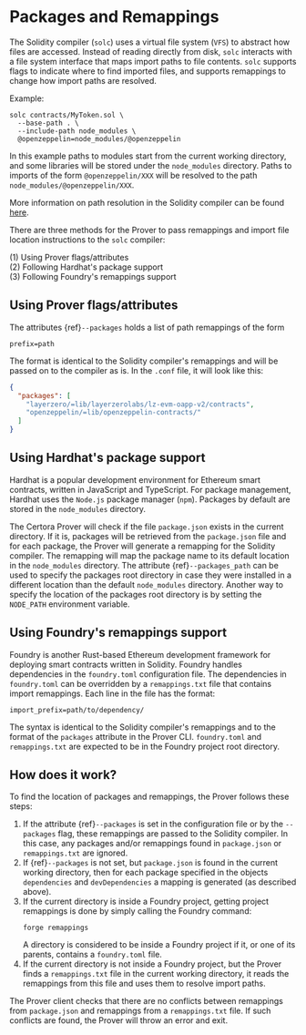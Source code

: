 # Packages and Remappings

The Solidity compiler (`solc`) uses a virtual file system (`VFS`) to abstract how
files are accessed. Instead of reading directly from disk, `solc` interacts with a
file system interface that maps import paths to file contents. 
`solc` supports flags to indicate where to find imported files, and supports remappings to change 
how import paths are resolved.  

Example:
```shell
solc contracts/MyToken.sol \
  --base-path . \
  --include-path node_modules \
  @openzeppelin=node_modules/@openzeppelin

```
In this example paths to modules start from the current working directory, and some libraries will be stored under 
the `node_modules` directory. Paths to imports of the form `@openzeppelin/XXX` will be resolved to the path
 `node_modules/@openzeppelin/XXX`.

More information on path resolution in the Solidity compiler can be found [here](https://docs.soliditylang.org/en/latest/path-resolution.html).  

There are three methods for the Prover to pass remappings and import file location instructions 
to the `solc` compiler:   

\(1\) Using Prover flags/attributes  
\(2\) Following Hardhat's package support  
\(3\) Following Foundry's remappings support

## Using Prover flags/attributes

The attributes {ref}`--packages` holds a list of path remappings of the form 
```text
prefix=path
```
The format is identical to the Solidity compiler's remappings and will be passed on to the compiler as is.
In the `.conf` file, it will look like this:

```json
{
  "packages": [
    "layerzero/=lib/layerzerolabs/lz-evm-oapp-v2/contracts",
    "openzeppelin/=lib/openzeppelin-contracts/"
  ]
}
```

## Using Hardhat's package support
Hardhat is a popular development environment for Ethereum smart contracts, written in JavaScript and TypeScript.
For package management, Hardhat uses the `Node.js` package manager (`npm`). Packages by default are stored in 
the `node_modules` directory.

The Certora Prover will check if the file `package.json` exists in the current directory. 
If it is, packages will be retrieved from the `package.json` file and for each package, the Prover will generate a remapping
for the Solidity compiler. The remapping will map the package name to its default location in the `node_modules` directory.
The attribute {ref}`--packages_path` can be used to specify the packages root directory in
case they were installed in a different location than the default `node_modules` directory. 
Another way to specify the location of the packages root directory is by setting the `NODE_PATH` environment variable.


## Using Foundry's remappings support
Foundry is another Rust-based Ethereum development framework for deploying smart 
contracts written in Solidity. 
Foundry handles dependencies in the `foundry.toml` configuration file. The dependencies in `foundry.toml` can be 
overridden by a `remappings.txt` file that contains import remappings. Each line in the file has the format:  
```text
import_prefix=path/to/dependency/
```
The syntax is identical to the Solidity compiler's remappings and to the format of the `packages` attribute in the Prover CLI.
`foundry.toml` and `remappings.txt` are expected to be in the Foundry project root directory.

## How does it work?

To find the location of packages and remappings, the Prover follows these steps:
1. If the attribute {ref}`--packages` is set in the configuration file or by the `--packages` flag,
   these remappings are passed to the Solidity compiler. In this case, any packages and/or remappings found in `package.json` or `remappings.txt` are ignored.
2. If {ref}`--packages` is not set, but `package.json` is found in the current working directory, then for each package
   specified in the objects `dependencies` and `devDependencies` a mapping is generated (as described above).
3. If the current directory is inside a Foundry project, getting project remappings is done by simply calling the Foundry command:
   ```shell
   forge remappings
   ```
   A directory is considered to be inside a Foundry project if it, or one of its parents, contains a `foundry.toml` file.
4. If the current directory is not inside a Foundry project, but the Prover finds a `remappings.txt` file in the current working directory,
   it reads the remappings from this file and uses them to resolve import paths.

The Prover client checks that there are no conflicts between remappings from `package.json` and remappings from a `remappings.txt` file.
If such conflicts are found, the Prover will throw an error and exit.